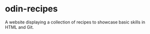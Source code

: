 # odin-recipes

A website displaying a collection of recipes to showcase basic skills in HTML and Git.